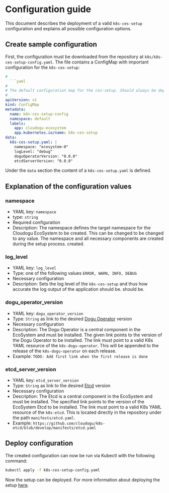 # Configuration guide

This document describes the deployment of a valid `k8s-ces-setup` configuration and explains all possible
configuration options.

## Create sample configuration

First, the configuration must be downloaded from the repository at `k8s/k8s-ces-setup-config.yaml`. The
file contains a ConfigMap with important configuration for the `k8s-ces-setup`:

```yaml
#
  ```yaml
#
# The default configuration map for the ces-setup. Should always be deployed before the setup itself.
#
apiVersion: v1
kind: ConfigMap
metadata:
  name: k8s-ces-setup-config
  namespace: default
  labels:
    app: cloudogu-ecosystem
    app.kubernetes.io/name: k8s-ces-setup
data:
  k8s-ces-setup.yaml: |
    namespace: "ecosystem-0"
    logLevel: "debug"
    doguOperatorVersion: "0.0.0"
    etcdServerVersion: "0.0.0"
```

Under the `data` section the content of a `k8s-ces-setup.yaml` is defined.

## Explanation of the configuration values

### namespace

* YAML key: `namespace`
* type: `string`
* Required configuration
* Description: The namespace defines the target namespace for the Cloudogu EcoSystem to be created. This can be changed to
  be changed to any value. The namespace and all necessary components are created during the setup process.
  created.

### log_level

* YAML key: `log_level`
* Type: one of the following values `ERROR, WARN, INFO, DEBUG`
* Necessary configuration
* Description: Sets the log level of the `k8s-ces-setup` and thus how accurate the log output of the application should be.
  should be.

### dogu_operator_version

* YAML key: `dogu_operator_version`
* Type: `String` as link to the desired [Dogu Operator](http://github.com/cloudogu/k8s-dogu-operator) version
* Necessary configuration
* Description: The Dogu Operator is a central component in the EcoSystem and must be installed. The given
  link points to the version of the Dogu Operator to be installed. The link must point to a valid K8s YAML resource of the
  `k8s-dogu-operator`. This will be appended to the release of the `k8s-dogu-operator` on each release.
* Example: `TODO: Add first link when the first release is done`

### etcd_server_version

* YAML key: `etcd_server_version`
* Type: `String` as link to the desired [Etcd](http://github.com/cloudogu/k8s-etcd) version
* Necessary configuration
* Description: The Etcd is a central component in the EcoSystem and must be installed. The specified link
  points to the version of the EcoSystem Etcd to be installed. The link must point to a valid K8s YAML resource of the
  `k8s-etcd`. This is located directly in the repository under the path `manifests/etcd.yaml`.
* Example: `https://github.com/cloudogu/k8s-etcd/blob/develop/manifests/etcd.yaml`

## Deploy configuration

The created configuration can now be run via Kubectl with the following command:

```bash
kubectl apply -f k8s-ces-setup-config.yaml
```

Now the setup can be deployed. For more information about deploying the setup
[here](installation_guide_en.md).